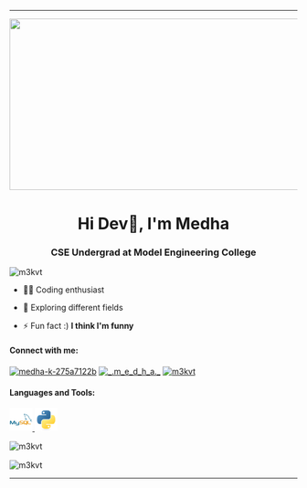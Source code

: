 <hr/>
<img  src="https://camo.githubusercontent.com/6607041227d81f650340ff070cc2843518acad359b57e5bb054a9fb7127aa041/68747470733a2f2f63646e2e6472696262626c652e636f6d2f75736572732f323634363432332f73637265656e73686f74732f353530373139362f636f6d70757465722e676966" width="1000" height="300">


<h1 align="center">Hi Dev👋, I'm Medha</h1>
<h3 align="center">CSE Undergrad at Model Engineering College</h3>

<p align="left"> <img src="https://komarev.com/ghpvc/?username=m3kvt&label=Profile%20views&color=0e75b6&style=flat" alt="m3kvt" /> </p>


- 👨‍💻 Coding enthusiast

- 🌱 Exploring different fields

- ⚡ Fun fact :) **I think I'm funny**

<h4 align="left">Connect with me:</h3>
<p align="left">
<a href="https://linkedin.com/in/medha-k-275a7122b" target="blank"><img align="center" src="https://raw.githubusercontent.com/rahuldkjain/github-profile-readme-generator/master/src/images/icons/Social/linked-in-alt.svg" alt="medha-k-275a7122b" height="30" width="40" /></a>
<a href="https://instagram.com/_.m_e_d_h_a._" target="blank"><img align="center" src="https://raw.githubusercontent.com/rahuldkjain/github-profile-readme-generator/master/src/images/icons/Social/instagram.svg" alt="_.m_e_d_h_a._" height="30" width="40" /></a>
<a href="https://www.hackerrank.com/m3kvt" target="blank"><img align="center" src="https://raw.githubusercontent.com/rahuldkjain/github-profile-readme-generator/master/src/images/icons/Social/hackerrank.svg" alt="m3kvt" height="30" width="40" /></a>

  
</p>

<h4 align="left">Languages and Tools:</h3>
<p align="left"> <a href="https://www.mysql.com/" target="_blank" rel="noreferrer"> <img src="https://raw.githubusercontent.com/devicons/devicon/master/icons/mysql/mysql-original-wordmark.svg" alt="mysql" width="40" height="40"/> </a> <a href="https://www.python.org" target="_blank" rel="noreferrer"> <img src="https://raw.githubusercontent.com/devicons/devicon/master/icons/python/python-original.svg" alt="python" width="40" height="40"/> </a> </p>


<p><img align="center" src="https://github-readme-stats.vercel.app/api/top-langs?username=m3kvt&show_icons=true&locale=en&layout=compact" alt="m3kvt" /></p>

<p><img align="center" src="https://github-readme-streak-stats.herokuapp.com/?user=m3kvt&" alt="m3kvt" /></p>
<hr/>

<!---
m3kvt/m3kvt is a ✨ special ✨ repository because its `README.md` (this file) appears on your GitHub profile.
You can click the Preview link to take a look at your changes.
--->
